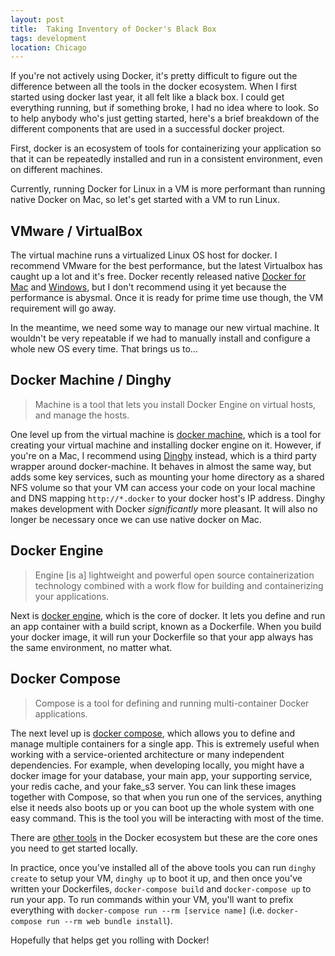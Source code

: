 ```yaml
---
layout: post
title:  Taking Inventory of Docker's Black Box
tags: development
location: Chicago
---
```


If you're not actively using Docker, it's pretty difficult to figure out the difference between all the tools in the docker ecosystem. When I first started using docker last year, it all felt like a black box. I could get everything running, but if something broke, I had no idea where to look. So to help anybody who's just getting started, here's a brief breakdown of the different components that are used in a successful docker project. 

First, docker is an ecosystem of tools for containerizing your application so that it can be repeatedly installed and run in a consistent environment, even on different machines. 

Currently, running Docker for Linux in a VM is more performant than running native Docker on Mac, so let's get started with a VM to run Linux. 

## VMware / VirtualBox

The virtual machine runs a virtualized Linux OS host for docker. I recommend VMware for the best performance, but the latest Virtualbox has caught up a lot and it's free. Docker recently released native [Docker for Mac](https://docs.docker.com/docker-for-mac/) and [Windows](https://docs.docker.com/docker-for-windows/), but I don't recommend using it yet because the performance is abysmal. Once it is ready for prime time use though, the VM requirement will go away.

In the meantime, we need some way to manage our new virtual machine. It wouldn't be very repeatable if we had to manually install and configure a whole new OS every time. That brings us to...

## Docker Machine / Dinghy

> Machine is a tool that lets you install Docker Engine on virtual hosts, and manage the hosts.

One level up from the virtual machine is [docker machine](https://docs.docker.com/machine/), which is a tool for creating your virtual machine and installing docker engine on it. However, if you're on a Mac, I recommend using [Dinghy](https://github.com/codekitchen/dinghy) instead, which is a third party wrapper around docker-machine. It behaves in almost the same way, but adds some key services, such as mounting your home directory as a shared NFS volume so that your VM can access your code on your local machine and DNS mapping `http://*.docker` to your docker host's IP address. Dinghy makes development with Docker *significantly* more pleasant. It will also no longer be necessary once we can use native docker on Mac. 

## Docker Engine

> Engine [is a] lightweight and powerful open source containerization technology combined with a work flow for building and containerizing your applications.

Next is [docker engine](https://docs.docker.com/engine/), which is the core of docker. It lets you define and run an app container with a build script, known as a Dockerfile. When you build your docker image, it will run your Dockerfile so that your app always has the same environment, no matter what.

## Docker Compose

> Compose is a tool for defining and running multi-container Docker applications.

The next level up is [docker compose](https://docs.docker.com/compose/), which allows you to define and manage multiple containers for a single app. This is extremely useful when working with a service-oriented architecture or many independent dependencies. For example, when developing locally, you might have a docker image for your database, your main app, your supporting service, your redis cache, and your fake_s3 server. You can link these images together with Compose, so that when you run one of the services, anything else it needs also boots up or you can boot up the whole system with one easy command. This is the tool you will be interacting with most of the time.

There are [other tools](https://www.docker.com/technologies/overview) in the Docker ecosystem but these are the core ones you need to get started locally.

In practice, once you've installed all of the above tools you can run `dinghy create` to setup your VM, `dinghy up` to boot it up, and then once you've written your Dockerfiles, `docker-compose build` and `docker-compose up` to run your app. To run commands within your VM, you'll want to prefix everything with `docker-compose run --rm [service name]` (i.e. `docker-compose run --rm web bundle install`).

Hopefully that helps get you rolling with Docker!
